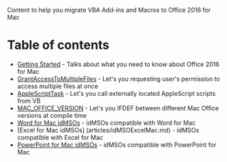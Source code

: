 Content to help you migrate VBA Add-ins and Macros to Office 2016 for Mac
<!--This is the start of the TOC-->
# Table of contents
- [Getting Started](articles/Introduction.md) - Talks about what you need to know about Office 2016 for Mac
- [GrantAccessToMultipleFiles](articles/GrantAccessToMultipleFiles.md) - Let's you requesting user's permission to access multiple files at once
- [AppleScriptTask](articles/AppleScriptTask.md) - Let's you call externally located AppleScript scripts from VB
- [MAC_OFFICE_VERSION](articles/MacOfficeVersion.md) - Let's you IFDEF between different Mac Office versions at compile time
- [Word for Mac idMSOs](articles/idMSOWordMac.md) - idMSOs compatible with Word for Mac
- [Excel for Mac idMSOs] (articles/idMSOExcelMac.md) - idMSOs compatible with Excel for Mac
- [PowerPoint for Mac idMSOs](articles/idMSOPowerPointMac.md) - idMSOs compatible with PowerPoint for Mac
